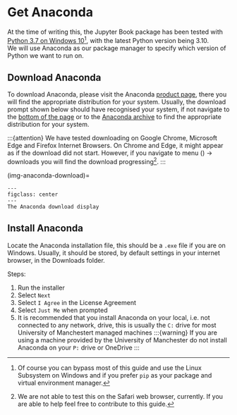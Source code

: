 # Get Anaconda
At the time of writing this, the Jupyter Book package has been tested with [Python 3.7 on Windows 10](https://jupyterbook.org/en/stable/advanced/windows.html)[^note-on-lsw], with the latest Python version being 3.10.  
We will use Anaconda as our package manager to specify which version of Python we want to run on.

## Download Anaconda
To download Anaconda, please visit the Anaconda [product page](https://www.anaconda.com/products/distribution), there you will find the appropriate distribution for your system. Usually, the download prompt shown below should have recognised your system, if not navigate to the [bottom of the page](https://www.anaconda.com/products/distribution#Downloads) or to the [Anaconda archive](https://repo.anaconda.com/archive/) to find the appropriate distribution for your system.

:::{attention}
We have tested downloading on Google Chrome, Microsoft Edge and Firefox Internet Browsers. On Chrome and Edge, it might appear as if the download did not start. However, if you navigate to menu (<i class="bi bi-three-dots-vertical"></i>) &rarr; downloads you will find the download progressing[^safari]. 
:::

(img-anaconda-download)=
```{figure} ../images/how-to-install-jb/anaconda-webpage-download.jpg
---
figclass: center
---
The Anaconda download display
```


## Install Anaconda
Locate the Anaconda installation file, this should be a `.exe` file if you are on Windows. Usually, it should be stored, by default settings in your internet browser, in the Downloads folder.

Steps:
1. Run the installer
2. Select `Next`
3. Select `I Agree` in the License Agreement
4. Select `Just Me` when prompted
5. It is recommended that you install Anaconda on your local, i.e. not connected to any network, drive, this is usually the `C:` drive for most University of Manchestert managed machines
:::{warning}
If you are using a machine provided by the University of Manchester do not install Anaconda on your `P:` drive or OneDrive
:::










[^note-on-lsw]: Of course you can bypass most of this guide and use the Linux Subsystem on Windows and if you prefer `pip` as your package and virtual environment manager.
[^safari]: We are not able to test this on the Safari web browser, currently. If you are able to help feel free to contribute to this guide.